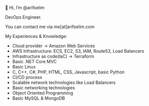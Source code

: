 👋 Hi, I’m @arifselim

DevOps Engineer.

You can contact me via me[at]arifselim.com

My Experiences & Knowledge:
- Cloud provider -> Amazon Web Services
- AWS Infrastructure: ECS, EC2, S3, IAM, Route53, Load Balancers
- Infrastructure as code(IaC) -> Terraform
- Basic .NET Core MVC
- Basic Linux
- C, C++, C#, PHP, HTML, CSS, Javascript, basic Python
- CI/CD process
- Scalable network technologies like Load Balancers
- Basic networking technologies
- Object Oriented Programming
- Basic MySQL & MongoDB
